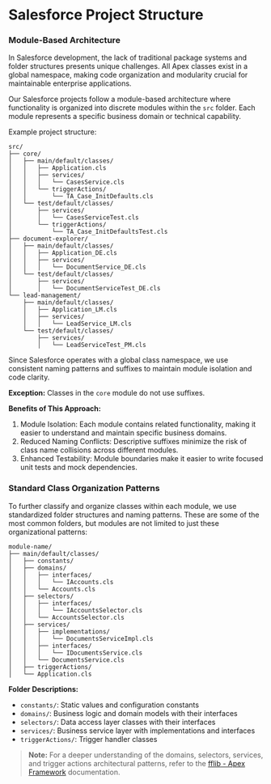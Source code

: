 # Salesforce Project Structure

### Module-Based Architecture

In Salesforce development, the lack of traditional package systems and folder structures presents unique challenges. All Apex classes exist in a global namespace, making code organization and modularity crucial for maintainable enterprise applications.

Our Salesforce projects follow a module-based architecture where functionality is organized into discrete modules within the `src` folder. Each module represents a specific business domain or technical capability.

Example project structure:

```
src/
├── core/
│   ├── main/default/classes/
│   │   ├── Application.cls
│   │   ├── services/
│   │   │   └── CasesService.cls
│   │   └── triggerActions/
│   │       └── TA_Case_InitDefaults.cls
│   └── test/default/classes/
│       ├── services/
│       │   └── CasesServiceTest.cls
│       └── triggerActions/
│           └── TA_Case_InitDefaultsTest.cls
├── document-explorer/
│   ├── main/default/classes/
│   │   ├── Application_DE.cls
│   │   ├── services/
│   │   │   └── DocumentService_DE.cls
│   └── test/default/classes/
│       ├── services/
│       │   └── DocumentServiceTest_DE.cls
└── lead-management/
    ├── main/default/classes/
    │   ├── Application_LM.cls
    │   ├── services/
    │   │   └── LeadService_LM.cls
    └── test/default/classes/
        ├── services/
        │   └── LeadServiceTest_PM.cls
```

Since Salesforce operates with a global class namespace, we use consistent naming patterns and suffixes to maintain module isolation and code clarity.

**Exception:** Classes in the `core` module do not use suffixes.

**Benefits of This Approach:**

1. Module Isolation: Each module contains related functionality, making it easier to understand and maintain specific business domains.
2. Reduced Naming Conflicts: Descriptive suffixes minimize the risk of class name collisions across different modules.
3. Enhanced Testability: Module boundaries make it easier to write focused unit tests and mock dependencies.

### Standard Class Organization Patterns

To further classify and organize classes within each module, we use standardized folder structures and naming patterns. These are some of the most common folders, but modules are not limited to just these organizational patterns:

```
module-name/
├── main/default/classes/
│   ├── constants/
│   ├── domains/
│   │   ├── interfaces/
│   │   │   └── IAccounts.cls
│   │   └── Accounts.cls
│   ├── selectors/
│   │   ├── interfaces/
│   │   │   └── IAccountsSelector.cls
│   │   └── AccountsSelector.cls
│   ├── services/
│   │   ├── implementations/
│   │   │   └── DocumentsServiceImpl.cls
│   │   ├── interfaces/
│   │   │   └── IDocumentsService.cls
│   │   └── DocumentsService.cls
│   ├── triggerActions/
│   └── Application.cls
```

**Folder Descriptions:**

* `constants/`: Static values and configuration constants
* `domains/`: Business logic and domain models with their interfaces
* `selectors/`: Data access layer classes with their interfaces
* `services/`: Business service layer with implementations and interfaces
* `triggerActions/`: Trigger handler classes

> **Note:** For a deeper understanding of the domains, selectors, services, and trigger actions architectural patterns, refer to the [fflib - Apex Framework](../frameworks/fflib-apex-framework.md) documentation.

